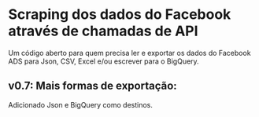 # Scraping dos dados do Facebook através de chamadas de API
 
Um código aberto para quem precisa ler e exportar os dados do Facebook ADS para Json, CSV, Excel e/ou escrever para o BigQuery.

## v0.7: Mais formas de exportação:

Adicionado Json e BigQuery como destinos.

